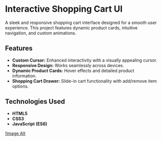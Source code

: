 # Interactive Shopping Cart UI  

A sleek and responsive shopping cart interface designed for a smooth user experience. This project features dynamic product cards, intuitive navigation, and custom animations.  

## Features  
- **Custom Cursor:** Enhanced interactivity with a visually appealing cursor.  
- **Responsive Design:** Works seamlessly across devices.  
- **Dynamic Product Cards:** Hover effects and detailed product information.  
- **Shopping Cart Drawer:** Slide-in cart functionality with add/remove item options.  

## Technologies Used  
- **HTML5**  
- **CSS3**  
- **JavaScript (ES6)**  

[!Image Alt](https://github.com/YounesAmazzalOriginal/Interactive-Shopping-Cart-UI/blob/237e9bfe8afc7a24a74ef5e7ab2e65b35db9f344/ScreenShot.png)
